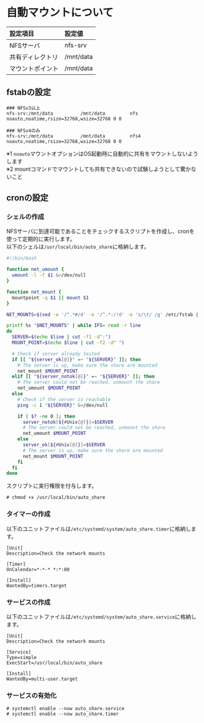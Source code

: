 # 自動マウントについて
|設定項目|設定値|
|:---|:---|
|NFSサーバ|nfs-srv|
|共有ディレクトリ|/mnt/data|
|マウントポイント|/mnt/data|

## fstabの設定
```
### NFSv3以上
nfs-srv:/mnt/data          /mnt/data         nfs noauto,noatime,rsize=32768,wsize=32768 0 0

### NFSv4のみ
nfs-srv:/mnt/data          /mnt/data         nfs4 noauto,noatime,rsize=32768,wsize=32768 0 0
```
※1 `noauto`マウントオプションはOS起動時に自動的に共有をマウントしないようします  
※2 mountコマンドでマウントしても共有できないので試験しようとして驚かないこと

## cronの設定
### シェルの作成
NFSサーバに到達可能であることをチェックするスクリプトを作成し、cronを使って定期的に実行します。  
以下のシェルは`/usr/local/bin/auto_share`に格納します。
```sh
#!/bin/bash

function net_umount {
  umount -l -f $1 &>/dev/null
}

function net_mount {
  mountpoint -q $1 || mount $1
}

NET_MOUNTS=$(sed -e '/^.*#/d' -e '/^.*:/!d' -e 's/\t/ /g' /etc/fstab | tr -s " ")$'\n'b

printf %s "$NET_MOUNTS" | while IFS= read -r line
do
  SERVER=$(echo $line | cut -f1 -d":")
  MOUNT_POINT=$(echo $line | cut -f2 -d" ")

  # Check if server already tested
  if [[ "${server_ok[@]}" =~ "${SERVER}" ]]; then
    # The server is up, make sure the share are mounted
    net_mount $MOUNT_POINT
  elif [[ "${server_notok[@]}" =~ "${SERVER}" ]]; then
    # The server could not be reached, unmount the share
    net_umount $MOUNT_POINT
  else
    # Check if the server is reachable
    ping -c 1 "${SERVER}" &>/dev/null

    if [ $? -ne 0 ]; then
      server_notok[${#Unix[@]}]=$SERVER
      # The server could not be reached, unmount the share
      net_umount $MOUNT_POINT
    else
      server_ok[${#Unix[@]}]=$SERVER
      # The server is up, make sure the share are mounted
      net_mount $MOUNT_POINT
    fi
  fi
done
```
スクリプトに実行権限を付与します。
```
# chmod +x /usr/local/bin/auto_share
```
### タイマーの作成
以下のユニットファイルは`/etc/systemd/system/auto_share.timer`に格納します。
```
[Unit]
Description=Check the network mounts

[Timer]
OnCalendar=*-*-* *:*:00

[Install]
WantedBy=timers.target
```

### サービスの作成
以下のユニットファイルは`/etc/systemd/system/auto_share.service`に格納します。
```
[Unit]
Description=Check the network mounts

[Service]
Type=simple
ExecStart=/usr/local/bin/auto_share

[Install]
WantedBy=multi-user.target
```

### サービスの有効化
```
# systemctl enable --now auto_share.service
# systemctl enable --now auto_share.timer
```
